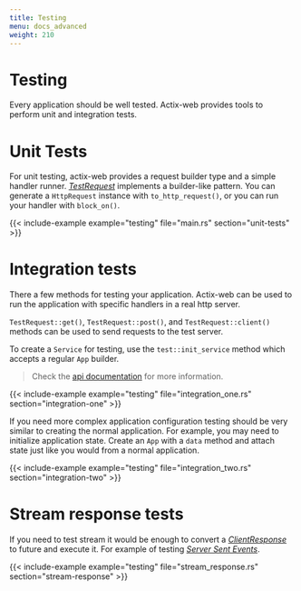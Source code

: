```yaml
---
title: Testing
menu: docs_advanced
weight: 210
---
```


# Testing

Every application should be well tested. Actix-web provides tools to perform unit and
integration tests.

# Unit Tests

For unit testing, actix-web provides a request builder type and a simple handler runner.
[*TestRequest*][testrequest] implements a builder-like pattern.  You can generate a
`HttpRequest` instance with `to_http_request()`, or you can
run your handler with `block_on()`.

{{< include-example example="testing" file="main.rs" section="unit-tests" >}}

# Integration tests

There a few methods for testing your application. Actix-web can be used
to run the application with specific handlers in a real http server.

`TestRequest::get()`, `TestRequest::post()`, and `TestRequest::client()`
methods can be used to send requests to the test server.

To create a `Service` for testing, use the `test::init_service` method which accepts a
regular `App` builder.

> Check the [api documentation][actixdocs] for more information.

{{< include-example example="testing" file="integration_one.rs" section="integration-one" >}}

If you need more complex application configuration testing should be very similar to creating
the normal application. For example, you may need to initialize application state. Create an
`App` with a `data` method and attach state just like you would from a normal application.

{{< include-example example="testing" file="integration_two.rs" section="integration-two" >}}

# Stream response tests

If you need to test stream it would be enough to convert a [*ClientResponse*][clientresponse]
to future and execute it.
For example of testing [*Server Sent Events*][serversentevents].

{{< include-example example="testing" file="stream_response.rs" section="stream-response" >}}

[serversentevents]: https://developer.mozilla.org/en-US/docs/Web/API/Server-sent_events/Using_server-sent_events
[clientresponse]: https://docs.rs/actix-web/1.0.2/actix_web/client/struct.ClientResponse.html
[actixdocs]: (https://docs.rs/actix-web/1.0.2/actix_web/test/index.html)
[testrequest]: https://docs.rs/actix-web/1.0.2/actix_web/error/trait.ResponseError.html#foreign-impls
